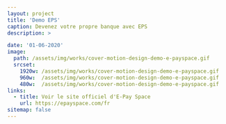 ```yaml
---
layout: project
title: 'Demo EPS'
caption: Devenez votre propre banque avec EPS
description: >

date: '01-06-2020'
image: 
  path: /assets/img/works/cover-motion-design-demo-e-payspace.gif
  srcset: 
    1920w: /assets/img/works/cover-motion-design-demo-e-payspace.gif
    960w:  /assets/img/works/cover-motion-design-demo-e-payspace.gif
    480w:  /assets/img/works/cover-motion-design-demo-e-payspace.gif
links:
  - title: Voir le site officiel d'E-Pay Space
    url: https://epayspace.com/fr
sitemap: false
---
```

